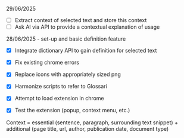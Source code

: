 29/06/2025

-   [ ] Extract context of selected text and store this context
-   [ ] Ask AI via API to provide a contextual explanation of usage

28/06/2025 - set-up and basic definition feature

-   [x] Integrate dictionary API to gain definition for selected text
-   [x] Fix existing chrome errors
-   [x] Replace icons with appropriately sized png
-   [x] Harmonize scripts to refer to Glossari
-   [x] Attempt to load extension in chrome
-   [x] Test the extension (popup, context menu, etc.)
 



Context = essential (sentence, paragraph, surrounding text snippet) + additional (page title, url, author, publication date, document type)
